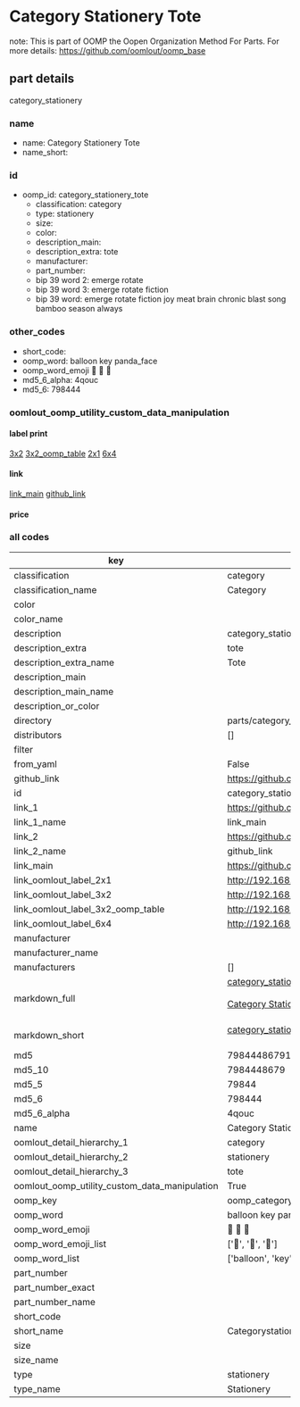 # Category Stationery Tote  

note: This is part of OOMP the Oopen Organization Method For Parts. For more details: https://github.com/oomlout/oomp_base

##  part details



category_stationery

### name
* name: Category Stationery Tote
* name_short: 
### id
* oomp_id: category_stationery_tote
  * classification: category
  * type: stationery
  * size: 
  * color: 
  * description_main: 
  * description_extra: tote
  * manufacturer: 
  * part_number: 
  * bip 39 word 2: emerge rotate
  * bip 39 word 3: emerge rotate fiction
  * bip 39 word: emerge rotate fiction joy meat brain chronic blast song bamboo season always

### other_codes
* short_code: 
* oomp_word: balloon key panda_face
* oomp_word_emoji :balloon: :key: :panda_face:
* md5_6_alpha: 4qouc
* md5_6: 798444






### oomlout_oomp_utility_custom_data_manipulation
#### label print
[3x2](http://192.168.1.245:1112/?label=oomp%204qouc)
[3x2_oomp_table](http://192.168.1.107:1112/?label=oomp%204qouc)
[2x1](http://192.168.1.242:1112/?label=oomp%204qouc)
[6x4](http://192.168.1.55:1112/?label=oomp%204qouc)    

#### link

[link_main](https://github.com/oomlout/oomlout_oomp_current_version_messy/tree/main/parts/category_stationery_tote) [github_link](https://github.com/oomlout/oomlout_oomp_part_src/tree/main/parts/category_stationery_tote)                             

#### price







### all codes 
| key | value |  
| --- | --- |  
| classification | category |  
| classification_name | Category |  
| color |  |  
| color_name |  |  
| description | category_stationery |  
| description_extra | tote |  
| description_extra_name | Tote |  
| description_main |  |  
| description_main_name |  |  
| description_or_color |   |  
| directory | parts/category_stationery_tote |  
| distributors | [] |  
| filter |  |  
| from_yaml | False |  
| github_link | https://github.com/oomlout/oomlout_oomp_part_src/tree/main/parts/category_stationery_tote |  
| id | category_stationery_tote |  
| link_1 | https://github.com/oomlout/oomlout_oomp_current_version_messy/tree/main/parts/category_stationery_tote |  
| link_1_name | link_main |  
| link_2 | https://github.com/oomlout/oomlout_oomp_part_src/tree/main/parts/category_stationery_tote |  
| link_2_name | github_link |  
| link_main | https://github.com/oomlout/oomlout_oomp_current_version_messy/tree/main/parts/category_stationery_tote |  
| link_oomlout_label_2x1 | http://192.168.1.242:1112/?label=oomp%204qouc |  
| link_oomlout_label_3x2 | http://192.168.1.245:1112/?label=oomp%204qouc |  
| link_oomlout_label_3x2_oomp_table | http://192.168.1.107:1112/?label=oomp%204qouc |  
| link_oomlout_label_6x4 | http://192.168.1.55:1112/?label=oomp%204qouc |  
| manufacturer |  |  
| manufacturer_name |  |  
| manufacturers | [] |  
| markdown_full | [category_stationery_tote](https://github.com/oomlout/oomlout_oomp_current_version_messy/tree/main/parts/category_stationery_tote)<br>[](https://github.com/oomlout/oomlout_oomp_current_version_messy/tree/main/parts/category_stationery_tote)<br>[Category Stationery Tote](https://github.com/oomlout/oomlout_oomp_current_version_messy/tree/main/parts/category_stationery_tote)<br><br> |  
| markdown_short | [category_stationery_tote](https://github.com/oomlout/oomlout_oomp_current_version_messy/tree/main/parts/category_stationery_tote)<br><br> |  
| md5 | 798444867917650c6bc50788abaf0a45 |  
| md5_10 | 7984448679 |  
| md5_5 | 79844 |  
| md5_6 | 798444 |  
| md5_6_alpha | 4qouc |  
| name | Category Stationery Tote |  
| oomlout_detail_hierarchy_1 | category |  
| oomlout_detail_hierarchy_2 | stationery |  
| oomlout_detail_hierarchy_3 | tote |  
| oomlout_oomp_utility_custom_data_manipulation | True |  
| oomp_key | oomp_category_stationery_tote |  
| oomp_word | balloon key panda_face |  
| oomp_word_emoji | :balloon: :key: :panda_face: |  
| oomp_word_emoji_list | [':balloon:', ':key:', ':panda_face:'] |  
| oomp_word_list | ['balloon', 'key', 'panda_face'] |  
| part_number |  |  
| part_number_exact |  |  
| part_number_name |  |  
| short_code |  |  
| short_name | Categorystationery |  
| size |  |  
| size_name |  |  
| type | stationery |  
| type_name | Stationery |  
